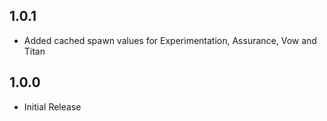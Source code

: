 ## 1.0.1
* Added cached spawn values for Experimentation, Assurance, Vow and Titan

## 1.0.0
* Initial Release